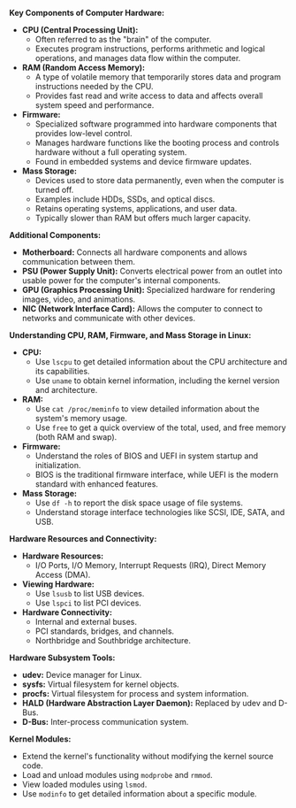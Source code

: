 

**Key Components of Computer Hardware:**

* **CPU (Central Processing Unit):**
    * Often referred to as the "brain" of the computer.
    * Executes program instructions, performs arithmetic and logical operations, and manages data flow within the computer.
* **RAM (Random Access Memory):**
    * A type of volatile memory that temporarily stores data and program instructions needed by the CPU.
    * Provides fast read and write access to data and affects overall system speed and performance.
* **Firmware:**
    * Specialized software programmed into hardware components that provides low-level control.
    * Manages hardware functions like the booting process and controls hardware without a full operating system.
    * Found in embedded systems and device firmware updates.
* **Mass Storage:**
    * Devices used to store data permanently, even when the computer is turned off.
    * Examples include HDDs, SSDs, and optical discs.
    * Retains operating systems, applications, and user data.
    * Typically slower than RAM but offers much larger capacity.

**Additional Components:**

* **Motherboard:** Connects all hardware components and allows communication between them.
* **PSU (Power Supply Unit):** Converts electrical power from an outlet into usable power for the computer's internal components.
* **GPU (Graphics Processing Unit):** Specialized hardware for rendering images, video, and animations.
* **NIC (Network Interface Card):** Allows the computer to connect to networks and communicate with other devices.

**Understanding CPU, RAM, Firmware, and Mass Storage in Linux:**

* **CPU:**
    * Use `lscpu` to get detailed information about the CPU architecture and its capabilities.
    * Use `uname` to obtain kernel information, including the kernel version and architecture.
* **RAM:**
    * Use `cat /proc/meminfo` to view detailed information about the system's memory usage.
    * Use `free` to get a quick overview of the total, used, and free memory (both RAM and swap).
* **Firmware:**
    * Understand the roles of BIOS and UEFI in system startup and initialization.
    * BIOS is the traditional firmware interface, while UEFI is the modern standard with enhanced features.
* **Mass Storage:**
    * Use `df -h` to report the disk space usage of file systems.
    * Understand storage interface technologies like SCSI, IDE, SATA, and USB.

**Hardware Resources and Connectivity:**

* **Hardware Resources:**
    * I/O Ports, I/O Memory, Interrupt Requests (IRQ), Direct Memory Access (DMA).
* **Viewing Hardware:**
    * Use `lsusb` to list USB devices.
    * Use `lspci` to list PCI devices.
* **Hardware Connectivity:**
    * Internal and external buses.
    * PCI standards, bridges, and channels.
    * Northbridge and Southbridge architecture.

**Hardware Subsystem Tools:**

* **udev:** Device manager for Linux.
* **sysfs:** Virtual filesystem for kernel objects.
* **procfs:** Virtual filesystem for process and system information.
* **HALD (Hardware Abstraction Layer Daemon):** Replaced by udev and D-Bus.
* **D-Bus:** Inter-process communication system.

**Kernel Modules:**

* Extend the kernel's functionality without modifying the kernel source code.
* Load and unload modules using `modprobe` and `rmmod`.
* View loaded modules using `lsmod`.
* Use `modinfo` to get detailed information about a specific module.

